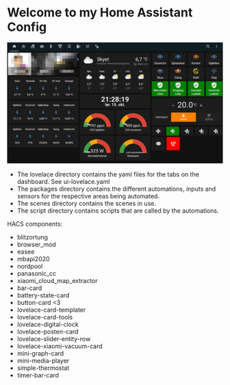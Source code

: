 # Welcome to my Home Assistant Config

![The Main Page](/mainpage.png)

- The lovelace directory contains the yaml files for the tabs on the dashboard. See ui-lovelace.yaml
- The packages directory contains the different automations, inputs and sensors for the respective areas being automated.
- The scenes directory contains the scenes in use.
- The script directory contains scripts that are called by the automations.

HACS components:

- blitzortung
- browser_mod
- easee
- mbapi2020
- nordpool
- panasonic_cc
- xiaomi_cloud_map_extractor
- bar-card
- battery-state-card
- button-card <3
- lovelace-card-templater
- lovelace-card-tools
- lovelace-digital-clock
- lovelace-posten-card
- lovelace-slider-entity-row
- lovelace-xiaomi-vacuum-card
- mini-graph-card
- mini-media-player
- simple-thermostat
- timer-bar-card
